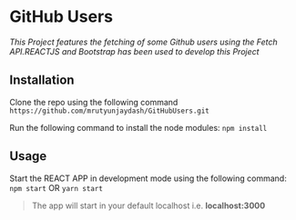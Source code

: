# GitHub Users 

_This Project features the fetching of some Github users using the Fetch API.REACTJS and Bootstrap has been used to develop this Project_

## Installation

Clone the repo using the following command `https://github.com/mrutyunjaydash/GitHubUsers.git`

Run the following command to install the node modules: `npm install`

## Usage

Start the REACT APP in development mode using the following command:
`npm start` OR `yarn start`

> The app will start in your default localhost i.e. **localhost:3000**
